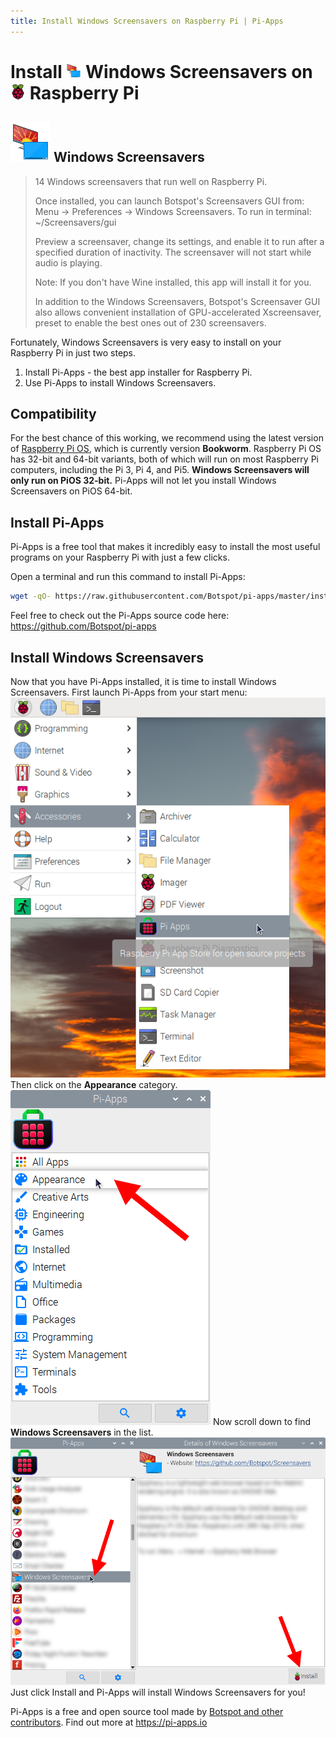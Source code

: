 ```yaml
---
title: Install Windows Screensavers on Raspberry Pi | Pi-Apps
---
```

<div class="simple-install-content content">

# Install <img src="/img/app-icons/Windows Screensavers/icon-64.png" height=24> Windows Screensavers on <img src=/img/other-icons/raspberrypi-icon.svg height=24> Raspberry Pi

## <img src="/img/app-icons/Windows Screensavers/icon-64.png"> Windows Screensavers
> 14 Windows screensavers that run well on Raspberry Pi.
> 
> Once installed, you can launch Botspot's Screensavers GUI from:
> Menu -> Preferences -> Windows Screensavers.
> To run in terminal: ~/Screensavers/gui
> 
> Preview a screensaver, change its settings, and enable it to run after a specified duration of inactivity. The screensaver will not start while audio is playing.
> 
> Note: If you don't have Wine installed, this app will install it for you.
> 
> In addition to the Windows Screensavers, Botspot's Screensaver GUI also allows convenient installation of GPU-accelerated Xscreensaver, preset to enable the best ones out of 230 screensavers.

Fortunately, Windows Screensavers is very easy to install on your Raspberry Pi in just two steps.
1. Install Pi-Apps - the best app installer for Raspberry Pi.
2. Use Pi-Apps to install Windows Screensavers.
</div>
<div class="simple-install-content content">

## Compatibility
For the best chance of this working, we recommend using the latest version of [Raspberry Pi OS](https://www.raspberrypi.com/software/), which is currently version **Bookworm**.
Raspberry Pi OS has 32-bit and 64-bit variants, both of which will run on most Raspberry Pi computers, including the Pi 3, Pi 4, and Pi5.
**Windows Screensavers will only run on PiOS 32-bit.** Pi-Apps will not let you install Windows Screensavers on PiOS 64-bit.
</div>
<div class="simple-install-content content">

## Install Pi-Apps

Pi-Apps is a free tool that makes it incredibly easy to install the most useful programs on your Raspberry Pi with just a few clicks.

Open a terminal and run this command to install Pi-Apps:
```bash
wget -qO- https://raw.githubusercontent.com/Botspot/pi-apps/master/install | bash
```
Feel free to check out the Pi-Apps source code here: https://github.com/Botspot/pi-apps
</div>
<div class="simple-install-content content">

## Install Windows Screensavers

Now that you have Pi-Apps installed, it is time to install Windows Screensavers.
First launch Pi-Apps from your start menu:
<img src="/img/start-menu.png">
Then click on the <b>Appearance</b> category.
<img src="/img/category-selections/Appearance.png">
Now scroll down to find <b>Windows Screensavers</b> in the list.
<img src="/img/app-icons/Windows Screensavers/app-selection.png">
Just click Install and Pi-Apps will install Windows Screensavers for you!
</div>
<div class="simple-install-content content">

Pi-Apps is a free and open source tool made by [Botspot and other contributors](/about/#contributors). Find out more at https://pi-apps.io
</div>
